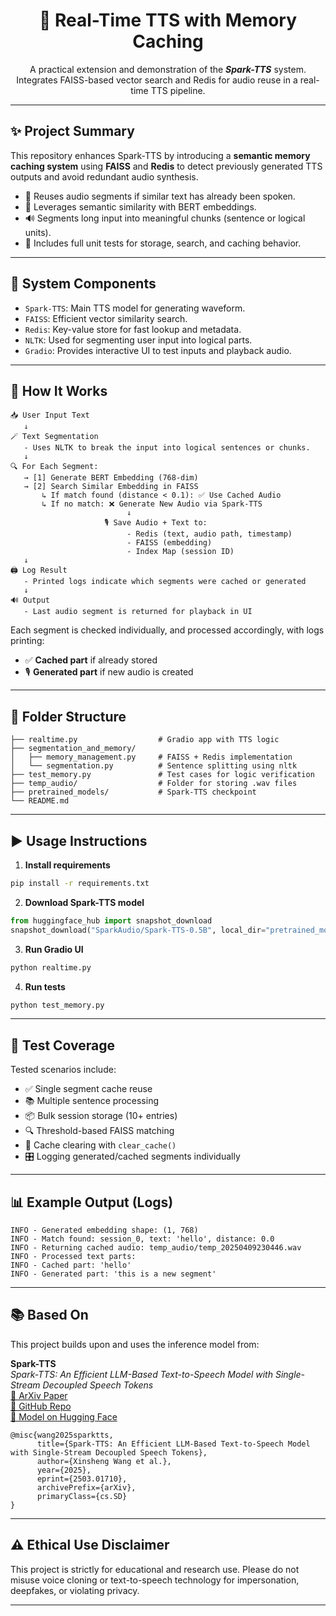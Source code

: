 <div align="center">
    <h1>📣 Real-Time TTS with Memory Caching</h1>
    <p>
        A practical extension and demonstration of the <b><em>Spark-TTS</em></b> system.<br>
        Integrates FAISS-based vector search and Redis for audio reuse in a real-time TTS pipeline.
    </p>
</div>

---

## ✨ Project Summary

This repository enhances Spark-TTS by introducing a **semantic memory caching system** using **FAISS** and **Redis** to detect previously generated TTS outputs and avoid redundant audio synthesis.

- 🔁 Reuses audio segments if similar text has already been spoken.
- 🧠 Leverages semantic similarity with BERT embeddings.
- 🔊 Segments long input into meaningful chunks (sentence or logical units).
- 🧪 Includes full unit tests for storage, search, and caching behavior.

---

## 📐 System Components

- `Spark-TTS`: Main TTS model for generating waveform.
- `FAISS`: Efficient vector similarity search.
- `Redis`: Key-value store for fast lookup and metadata.
- `NLTK`: Used for segmenting user input into logical parts.
- `Gradio`: Provides interactive UI to test inputs and playback audio.

---

## 🧪 How It Works

```plaintext
📥 User Input Text
   ↓
🪄 Text Segmentation
   - Uses NLTK to break the input into logical sentences or chunks.
   ↓
🔍 For Each Segment:
   → [1] Generate BERT Embedding (768-dim)
   → [2] Search Similar Embedding in FAISS
       ↳ If match found (distance < 0.1): ✅ Use Cached Audio
       ↳ If no match: ❌ Generate New Audio via Spark-TTS
                          ↓
                     🎙️ Save Audio + Text to:
                          - Redis (text, audio path, timestamp)
                          - FAISS (embedding)
                          - Index Map (session ID)
   ↓
🖨️ Log Result
   - Printed logs indicate which segments were cached or generated
   ↓
🔊 Output
   - Last audio segment is returned for playback in UI

```

Each segment is checked individually, and processed accordingly, with logs printing:

- ✅ **Cached part** if already stored
- 🎙️ **Generated part** if new audio is created

---

## 📂 Folder Structure

```
├── realtime.py                  # Gradio app with TTS logic
├── segmentation_and_memory/
│   ├── memory_management.py     # FAISS + Redis implementation
│   └── segmentation.py          # Sentence splitting using nltk
├── test_memory.py               # Test cases for logic verification
├── temp_audio/                  # Folder for storing .wav files
├── pretrained_models/           # Spark-TTS checkpoint
└── README.md
```

---

## ▶️ Usage Instructions

1. **Install requirements**
```bash
pip install -r requirements.txt
```

2. **Download Spark-TTS model**
```python
from huggingface_hub import snapshot_download
snapshot_download("SparkAudio/Spark-TTS-0.5B", local_dir="pretrained_models/Spark-TTS-0.5B")
```

3. **Run Gradio UI**
```bash
python realtime.py
```

4. **Run tests**
```bash
python test_memory.py
```

---

## 🧪 Test Coverage

Tested scenarios include:

- ✅ Single segment cache reuse
- 📚 Multiple sentence processing
- 📦 Bulk session storage (10+ entries)
- 🔍 Threshold-based FAISS matching
- 🧹 Cache clearing with `clear_cache()`
- 🎛 Logging generated/cached segments individually

---

## 📊 Example Output (Logs)

```plaintext
INFO - Generated embedding shape: (1, 768)
INFO - Match found: session_0, text: 'hello', distance: 0.0
INFO - Returning cached audio: temp_audio/temp_20250409230446.wav
INFO - Processed text parts:
INFO - Cached part: 'hello'
INFO - Generated part: 'this is a new segment'
```

---

## 📚 Based On

This project builds upon and uses the inference model from:

**Spark-TTS**  
*Spark-TTS: An Efficient LLM-Based Text-to-Speech Model with Single-Stream Decoupled Speech Tokens*  
[🔗 ArXiv Paper](https://arxiv.org/abs/2503.01710)  
[🔗 GitHub Repo](https://github.com/SparkAudio/Spark-TTS)  
[🔗 Model on Hugging Face](https://huggingface.co/SparkAudio/Spark-TTS-0.5B)

```
@misc{wang2025sparktts,
      title={Spark-TTS: An Efficient LLM-Based Text-to-Speech Model with Single-Stream Decoupled Speech Tokens},
      author={Xinsheng Wang et al.},
      year={2025},
      eprint={2503.01710},
      archivePrefix={arXiv},
      primaryClass={cs.SD}
}
```

---

## ⚠️ Ethical Use Disclaimer

This project is strictly for educational and research use. Please do not misuse voice cloning or text-to-speech technology for impersonation, deepfakes, or violating privacy.

---
